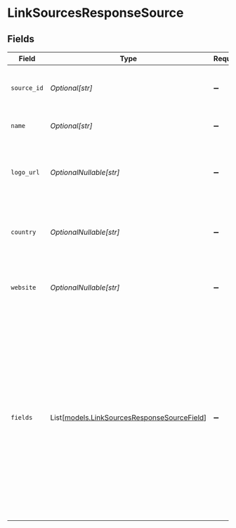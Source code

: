 # LinkSourcesResponseSource


## Fields

| Field                                                                                                                                                                                                                           | Type                                                                                                                                                                                                                            | Required                                                                                                                                                                                                                        | Description                                                                                                                                                                                                                     |
| ------------------------------------------------------------------------------------------------------------------------------------------------------------------------------------------------------------------------------- | ------------------------------------------------------------------------------------------------------------------------------------------------------------------------------------------------------------------------------- | ------------------------------------------------------------------------------------------------------------------------------------------------------------------------------------------------------------------------------- | ------------------------------------------------------------------------------------------------------------------------------------------------------------------------------------------------------------------------------- |
| `source_id`                                                                                                                                                                                                                     | *Optional[str]*                                                                                                                                                                                                                 | :heavy_minus_sign:                                                                                                                                                                                                              | Unique identifier of the source with Datadeck.                                                                                                                                                                                  |
| `name`                                                                                                                                                                                                                          | *Optional[str]*                                                                                                                                                                                                                 | :heavy_minus_sign:                                                                                                                                                                                                              | Name of the data source.                                                                                                                                                                                                        |
| `logo_url`                                                                                                                                                                                                                      | *OptionalNullable[str]*                                                                                                                                                                                                         | :heavy_minus_sign:                                                                                                                                                                                                              | Url to display the data source logo, when available (can be null).                                                                                                                                                              |
| `country`                                                                                                                                                                                                                       | *OptionalNullable[str]*                                                                                                                                                                                                         | :heavy_minus_sign:                                                                                                                                                                                                              | Country code of the data source in ISO 3166 format (2 characters).                                                                                                                                                              |
| `website`                                                                                                                                                                                                                       | *OptionalNullable[str]*                                                                                                                                                                                                         | :heavy_minus_sign:                                                                                                                                                                                                              | Website of the data source, useful for resetting a password.                                                                                                                                                                    |
| `fields`                                                                                                                                                                                                                        | List[[models.LinkSourcesResponseSourceField](../models/linksourcesresponsesourcefield.md)]                                                                                                                                      | :heavy_minus_sign:                                                                                                                                                                                                              | The required fields to be displayed to the user for entering his credentials. In Update mode (for changing a password), the Username value of the connection being updated will also be provided, to be displayed in read-only. |